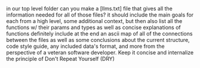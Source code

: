 in our top level folder can you make a [llms.txt] file that gives all the information needed for all of those files? it should include the main goals for each from a high level, some additional context, but then also list all the functions w/ their params and types as well as concise explanations of functions definitely include at the end an ascii map of all of the connections between the files as well as some conclusions about the current structure, code style guide, any included data's format, and more from the perspective of a veteran software developer. Keep it concise and internalize the principle of Don't Repeat Yourself (DRY)

